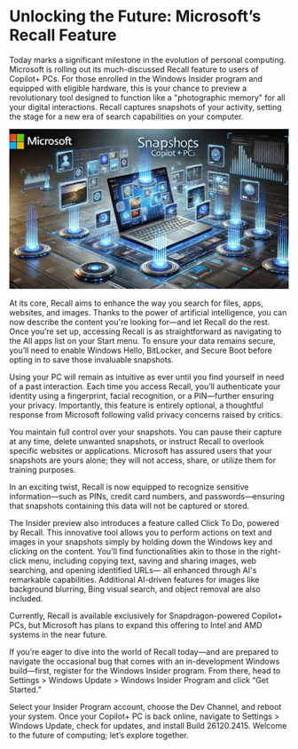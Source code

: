 # Unlocking the Future: Microsoft’s Recall Feature

Today marks a significant milestone in the evolution of personal computing. Microsoft is rolling out its much-discussed Recall feature to users of Copilot+ PCs. For those enrolled in the Windows Insider program and equipped with eligible hardware, this is your chance to preview a revolutionary tool designed to function like a "photographic memory" for all your digital interactions. Recall captures snapshots of your activity, setting the stage for a new era of search capabilities on your computer.

![alt text](/assets/images/heres-your-first-chance-to-try-microsofts-recall-feature-on-copilot-pcs-180536504.webp "Microsoft Recall illustration")

At its core, Recall aims to enhance the way you search for files, apps, websites, and images. Thanks to the power of artificial intelligence, you can now describe the content you're looking for—and let Recall do the rest. Once you’re set up, accessing Recall is as straightforward as navigating to the All apps list on your Start menu. To ensure your data remains secure, you’ll need to enable Windows Hello, BitLocker, and Secure Boot before opting in to save those invaluable snapshots.

Using your PC will remain as intuitive as ever until you find yourself in need of a past interaction. Each time you access Recall, you’ll authenticate your identity using a fingerprint, facial recognition, or a PIN—further ensuring your privacy. Importantly, this feature is entirely optional, a thoughtful response from Microsoft following valid privacy concerns raised by critics.

You maintain full control over your snapshots. You can pause their capture at any time, delete unwanted snapshots, or instruct Recall to overlook specific websites or applications. Microsoft has assured users that your snapshots are yours alone; they will not access, share, or utilize them for training purposes.

In an exciting twist, Recall is now equipped to recognize sensitive information—such as PINs, credit card numbers, and passwords—ensuring that snapshots containing this data will not be captured or stored.

The Insider preview also introduces a feature called Click To Do, powered by Recall. This innovative tool allows you to perform actions on text and images in your snapshots simply by holding down the Windows key and clicking on the content. You'll find functionalities akin to those in the right-click menu, including copying text, saving and sharing images, web searching, and opening identified URLs— all enhanced through AI's remarkable capabilities. Additional AI-driven features for images like background blurring, Bing visual search, and object removal are also included.

Currently, Recall is available exclusively for Snapdragon-powered Copilot+ PCs, but Microsoft has plans to expand this offering to Intel and AMD systems in the near future.

If you’re eager to dive into the world of Recall today—and are prepared to navigate the occasional bug that comes with an in-development Windows build—first, register for the Windows Insider program. From there, head to Settings > Windows Update > Windows Insider Program and click “Get Started.”

Select your Insider Program account, choose the Dev Channel, and reboot your system. Once your Copilot+ PC is back online, navigate to Settings > Windows Update, check for updates, and install Build 26120.2415. Welcome to the future of computing; let’s explore together.